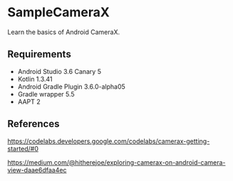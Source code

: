 # SampleCameraX
Learn the basics of Android CameraX.

## Requirements
* Android Studio 3.6 Canary 5
* Kotlin 1.3.41
* Android Gradle Plugin 3.6.0-alpha05
* Gradle wrapper 5.5
* AAPT 2

## References
https://codelabs.developers.google.com/codelabs/camerax-getting-started/#0

https://medium.com/@hitherejoe/exploring-camerax-on-android-camera-view-daae6dfaa4ec